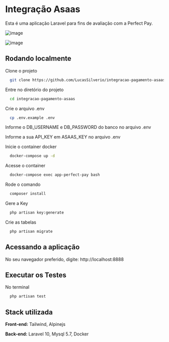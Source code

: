 
# Integração Asaas
Esta é uma aplicação Laravel para fins de avaliação com a Perfect Pay.

![image](https://github.com/LucasSilverio/integracao-pagamento-asaas/assets/33558800/0f13d2a1-01f5-42fe-9beb-8580807f33f8)

![image](https://github.com/LucasSilverio/integracao-pagamento-asaas/assets/33558800/923d8247-40de-41a7-b271-0248e5303936)


## Rodando localmente

Clone o projeto

```bash
  git clone https://github.com/LucasSilverio/integracao-pagamento-asaas.git
```

Entre no diretório do projeto

```bash
  cd integracao-pagamento-asaas
```

Crie o arquivo .env

```bash
  cp .env.example .env
```

Informe o DB_USERNAME e DB_PASSWORD do banco no arquivo .env

Informe a sua API_KEY em ASAAS_KEY no arquivo .env

Inicie o container docker

```bash
  docker-compose up -d 
```

Acesse o container

```bash
  docker-compose exec app-perfect-pay bash
```

Rode o comando 
```bash
  composer install
```

Gere a Key
```bash
  php artisan key:generate
```

Crie as tabelas
```bash
  php artisan migrate
```

## Acessando a aplicação
No seu navegador preferido, digite: http://localhost:8888

## Executar os Testes
No terminal
```bash
  php artisan test
```

## Stack utilizada

**Front-end:** Tailwind, Alpinejs

**Back-end:** Laravel 10, Mysql 5.7, Docker



